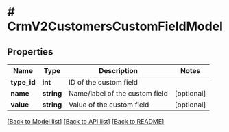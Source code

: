 # # CrmV2CustomersCustomFieldModel

## Properties

Name | Type | Description | Notes
------------ | ------------- | ------------- | -------------
**type_id** | **int** | ID of the custom field |
**name** | **string** | Name/label of the custom field | [optional]
**value** | **string** | Value of the custom field | [optional]

[[Back to Model list]](../../README.md#models) [[Back to API list]](../../README.md#endpoints) [[Back to README]](../../README.md)
